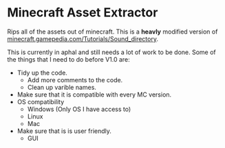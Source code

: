 # Minecraft Asset Extractor
Rips all of the assets out of minecraft. This is a **heavly** modified version of [minecraft.gamepedia.com/Tutorials/Sound_directory](https://minecraft.gamepedia.com/Tutorials/Sound_directory).

This is currently in aphal and still needs a lot of work to be done. Some of the things that I need to do before V1.0 are:
- Tidy up the code.
  - Add more comments to the code.
  - Clean up varible names.
- Make sure that it is compatible with every MC version.
- OS compatibility
  - Windows (Only OS I have access to)
  - Linux
  - Mac
- Make sure that is is user friendly.
  - GUI
